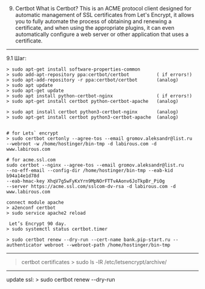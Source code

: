 

## ################################################################
9. Certbot
What is Certbot? This is an ACME protocol client designed for 
automatic management of SSL certificates from Let's Encrypt, it
allows you to fully automate the process of obtaining and renewing
a certificate, and when using the appropriate plugins, it can even 
automatically configure a web server or other
application that uses a certificate.

-------------------------------------------------------------------

  9.1 Шаг:
  
    > sudo apt-get install software-properties-common
    > sudo add-apt-repository ppa:certbot/certbot          ( if errors!)
    > sudo apt-add-repository -r ppa:certbot/certbot       (analog)
    > sudo apt update
    > sudo apt-get update
    > sudo apt install python-certbot-nginx                ( if errors!)
    > sudo apt-get install certbot python-certbot-apache   (analog)
    
    > sudo apt install certbot python3-certbot-nginx       (analog)
    > sudo apt-get install certbot python3-certbot-apache  (analog)
    
    
    # for Lets` encrypt
    > sudo certbot certonly --agree-tos --email gromov.aleksandr@list.ru 
    --webroot -w /home/hostinger/bin-tmp -d labirous.com -d www.labirous.com
    
    # for acme.ssl.com
    sudo certbot --nginx --agree-tos --email gromov.aleksandr@list.ru 
    --no-eff-email --config-dir /home/hostinger/bin-tmp --eab-kid b94a14e1d78d 
    --eab-hmac-key XhqV7g5wFyKxYrn9MpNOrFTTvAAonv6JoTkpBr_PiOg 
    --server https://acme.ssl.com/sslcom-dv-rsa -d labirous.com -d www.labirous.com
    
    connect module apache
    > a2enconf certbot
    > sudo service apache2 reload
    
     Let’s Encrypt 90 day.
    > sudo systemctl status certbot.timer
    
    > sudo certbot renew --dry-run --cert-name bank.pip-start.ru --authenticator webroot --webroot-path /home/hostinger/bin-tmp

  ---------------------------------------------
  > certbot certificates
	  > sudo ls -lR /etc/letsencrypt/archive/     

  ---------------------------------------------
  update ssl:
    > sudo certbot renew --dry-run
